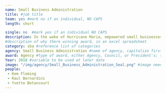 ```yaml
---
name: Small Business Administration
title: #job title
team: yes #mark no if an individual, NO CAPS
length: short

single: no  #mark yes if an individual NO CAPS
description: In the wake of Hurricane Maria, empowered small businesses with information and resources in 94% of the municipalities across Puerto Rico. The hurricane knocked out 80% of Puerto Rico’s utility poles and left all 3.4 million residents without electricity, meaning personal outreach and coalition building was essential to reaching communities in need.
#description of why there winning award, in an excel spreadsheet
category: sba #reference list of categories
agency: Small Business Administration #name of agency, capitalize first letter of each name
award: Agency #type of award, either Agency, Council, or President's; this is case sensitive so make sure to match the options listed exactly. This section generates the format of the card
Year: 2018 #variable to be used at later date
image: "/img/agency/Small_Business_Administration_Seal.png" #image needed for Team award (agency seal) and President's award (headshot); leave empty if and individual Agency award
people:
 - Kem Fleming
 - Raul Bernardini
 - Yvette Betancourt
---
```

